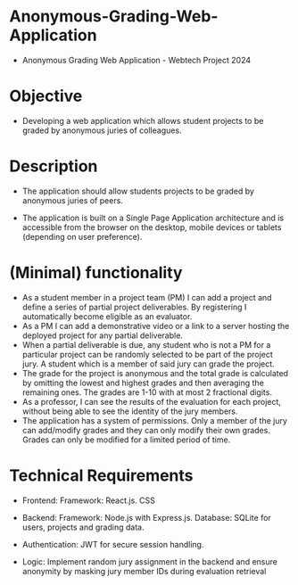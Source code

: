 # Anonymous-Grading-Web-Application
* Anonymous Grading Web Application - Webtech Project 2024

# Objective
* Developing a web application which allows student projects to be graded by anonymous juries of colleagues.

# Description
* The application should allow students projects to be graded by anonymous juries of peers.

* The application is built on a Single Page Application architecture and is accessible from the browser on the desktop, mobile devices or tablets (depending on user preference).

# (Minimal) functionality
* As a student member in a project team (PM) I can add a project and define a series of partial project deliverables. By registering I automatically become eligible as an evaluator.
* As a PM I can add a demonstrative video or a link to a server hosting the deployed project for any partial deliverable.
* When a partial deliverable is due, any student who is not a PM for a particular project can be randomly selected to be part of the project jury. A student which is a member of said jury can grade the project. 
* The grade for the project is anonymous and the total grade is calculated by omitting the lowest and highest grades and then averaging the remaining ones. The grades are 1-10 with at most 2 fractional digits.
* As a professor, I can see the results of the evaluation for each project, without being able to see the identity of the jury members.
* The application has a system of permissions. Only a member of the jury can add/modify grades and they can only modify their own grades. Grades can only be modified for a limited period of time.

# Technical Requirements

* Frontend:
Framework: React.js.
CSS

* Backend:
Framework: Node.js with Express.js.
Database: SQLite for users, projects and grading data.

* Authentication:
JWT for secure session handling.

* Logic:
Implement random jury assignment in the backend and ensure anonymity by masking jury member IDs during evaluation retrieval

